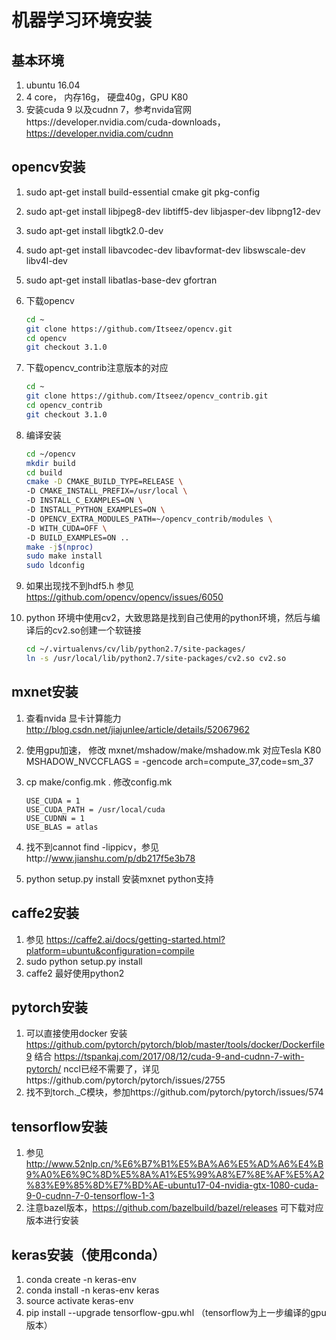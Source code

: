 # 机器学习环境安装
## 基本环境
1. ubuntu 16.04 
2. 4 core， 内存16g， 硬盘40g，GPU K80
3. 安装cuda 9 以及cudnn 7，参考nvida官网https://developer.nvidia.com/cuda-downloads，https://developer.nvidia.com/cudnn

## opencv安装
1. sudo apt-get install build-essential cmake git pkg-config
2. sudo apt-get install libjpeg8-dev libtiff5-dev libjasper-dev libpng12-dev
3. sudo apt-get install libgtk2.0-dev
4. sudo apt-get install libavcodec-dev libavformat-dev libswscale-dev libv4l-dev
5. sudo apt-get install libatlas-base-dev gfortran
6. 下载opencv
	```bash
	cd ~
	git clone https://github.com/Itseez/opencv.git
	cd opencv
	git checkout 3.1.0
	```
    
7. 下载opencv_contrib注意版本的对应
    ```bash
    cd ~
    git clone https://github.com/Itseez/opencv_contrib.git
    cd opencv_contrib
    git checkout 3.1.0
    ```
8. 编译安装
    ```bash
    cd ~/opencv
    mkdir build
    cd build
    cmake -D CMAKE_BUILD_TYPE=RELEASE \
	-D CMAKE_INSTALL_PREFIX=/usr/local \
	-D INSTALL_C_EXAMPLES=ON \
	-D INSTALL_PYTHON_EXAMPLES=ON \
	-D OPENCV_EXTRA_MODULES_PATH=~/opencv_contrib/modules \
  	-D WITH_CUDA=OFF \
	-D BUILD_EXAMPLES=ON ..
    make -j$(nproc)
    sudo make install
    sudo ldconfig
    ``` 
    
9. 如果出现找不到hdf5.h  参见 https://github.com/opencv/opencv/issues/6050
10. python 环境中使用cv2，大致思路是找到自己使用的python环境，然后与编译后的cv2.so创建一个软链接
    ```bash
    cd ~/.virtualenvs/cv/lib/python2.7/site-packages/
    ln -s /usr/local/lib/python2.7/site-packages/cv2.so cv2.so
    ```

## mxnet安装
1. 查看nvida 显卡计算能力 http://blog.csdn.net/jiajunlee/article/details/52067962
2. 使用gpu加速， 修改 mxnet/mshadow/make/mshadow.mk 对应Tesla K80
   MSHADOW_NVCCFLAGS = -gencode arch=compute_37,code=sm_37
3. cp make/config.mk .  修改config.mk
    ```code
    USE_CUDA = 1
    USE_CUDA_PATH = /usr/local/cuda
    USE_CUDNN = 1
    USE_BLAS = atlas
    ```

4. 找不到cannot find -lippicv，参见http://www.jianshu.com/p/db217f5e3b78
5. python setup.py install 安装mxnet python支持

## caffe2安装
1. 参见 https://caffe2.ai/docs/getting-started.html?platform=ubuntu&configuration=compile
2. sudo python setup.py install 
3. caffe2 最好使用python2

## pytorch安装
1. 可以直接使用docker 安装 https://github.com/pytorch/pytorch/blob/master/tools/docker/Dockerfile9 结合 https://tspankaj.com/2017/08/12/cuda-9-and-cudnn-7-with-pytorch/ nccl已经不需要了，详见https://github.com/pytorch/pytorch/issues/2755
2. 找不到torch._C模块，参加https://github.com/pytorch/pytorch/issues/574

## tensorflow安装
1. 参见 http://www.52nlp.cn/%E6%B7%B1%E5%BA%A6%E5%AD%A6%E4%B9%A0%E6%9C%8D%E5%8A%A1%E5%99%A8%E7%8E%AF%E5%A2%83%E9%85%8D%E7%BD%AE-ubuntu17-04-nvidia-gtx-1080-cuda-9-0-cudnn-7-0-tensorflow-1-3
2. 注意bazel版本，https://github.com/bazelbuild/bazel/releases 可下载对应版本进行安装

## keras安装（使用conda）
1. conda create -n keras-env
2. conda install -n keras-env keras
3. source activate keras-env
4. pip install --upgrade tensorflow-gpu.whl （tensorflow为上一步编译的gpu版本）


